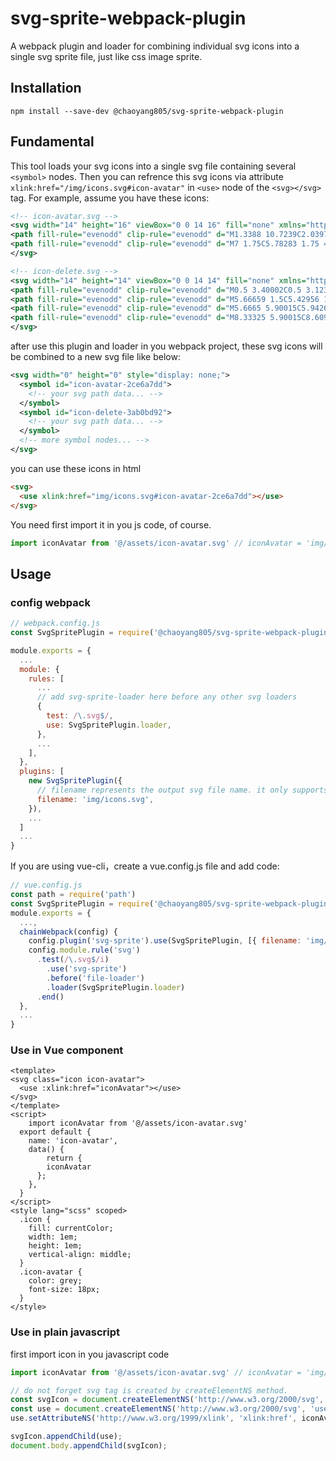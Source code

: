 # svg-sprite-webpack-plugin

A webpack plugin and loader for combining individual svg icons into a single svg sprite file, just like css image sprite.

## Installation

`npm install --save-dev @chaoyang805/svg-sprite-webpack-plugin`

## Fundamental

This tool loads your svg icons into a single svg file containing several `<symbol>` nodes. Then you can refrence this svg icons via attribute `xlink:href="/img/icons.svg#icon-avatar"` in `<use>` node of the `<svg></svg>` tag. For example, assume you have these icons:

```xml
<!-- icon-avatar.svg -->
<svg width="14" height="16" viewBox="0 0 14 16" fill="none" xmlns="http://www.w3.org/2000/svg">
<path fill-rule="evenodd" clip-rule="evenodd" d="M1.3388 10.7239C2.03978 9.99693 2.99645 9.58325 4 9.58325H10C11.0035 9.58325 11.9602 9.99693 12.6612 10.7239C13.3613 11.4499 13.75 12.429 13.75 13.4444V14.9999C13.75 15.4141 13.4142 15.7499 13 15.7499C12.5858 15.7499 12.25 15.4141 12.25 14.9999V13.4444C12.25 12.8095 12.0066 12.206 11.5814 11.7651C11.1572 11.3251 10.5878 11.0833 10 11.0833H4C3.41225 11.0833 2.8428 11.3251 2.41856 11.7651C1.99343 12.206 1.75 12.8095 1.75 13.4444V14.9999C1.75 15.4141 1.41421 15.7499 1 15.7499C0.585786 15.7499 0.25 15.4141 0.25 14.9999V13.4444C0.25 12.429 0.638707 11.4499 1.3388 10.7239Z" fill="white"/>
<path fill-rule="evenodd" clip-rule="evenodd" d="M7 1.75C5.78283 1.75 4.75 2.78116 4.75 4.11111C4.75 5.44106 5.78283 6.47222 7 6.47222C8.21717 6.47222 9.25 5.44106 9.25 4.11111C9.25 2.78116 8.21717 1.75 7 1.75ZM3.25 4.11111C3.25 2.00462 4.90346 0.25 7 0.25C9.09654 0.25 10.75 2.00462 10.75 4.11111C10.75 6.2176 9.09654 7.97222 7 7.97222C4.90346 7.97222 3.25 6.2176 3.25 4.11111Z" fill="white"/>
</svg>
```

```xml
<!-- icon-delete.svg -->
<svg width="14" height="14" viewBox="0 0 14 14" fill="none" xmlns="http://www.w3.org/2000/svg">
<path fill-rule="evenodd" clip-rule="evenodd" d="M0.5 3.40002C0.5 3.12388 0.723858 2.90002 1 2.90002H13C13.2761 2.90002 13.5 3.12388 13.5 3.40002C13.5 3.67617 13.2761 3.90002 13 3.90002H1C0.723858 3.90002 0.5 3.67617 0.5 3.40002Z" fill="#EF4545"/>
<path fill-rule="evenodd" clip-rule="evenodd" d="M5.66659 1.5C5.42956 1.5 5.21148 1.58522 5.05826 1.72312C4.90678 1.85945 4.83325 2.03237 4.83325 2.2V2.9H9.16658V2.2C9.16658 2.03237 9.09306 1.85945 8.94158 1.72312C8.78836 1.58522 8.57027 1.5 8.33325 1.5H5.66659ZM10.1666 2.9V2.2C10.1666 1.73111 9.95916 1.29358 9.61054 0.979825C9.26366 0.667634 8.80347 0.5 8.33325 0.5H5.66658C5.19636 0.5 4.73617 0.667634 4.38929 0.979825C4.04068 1.29358 3.83325 1.73111 3.83325 2.2V2.9H2.33325C2.05711 2.9 1.83325 3.12386 1.83325 3.4V11.8C1.83325 12.2689 2.04068 12.7064 2.38929 13.0202C2.73617 13.3324 3.19636 13.5 3.66659 13.5H10.3333C10.8035 13.5 11.2637 13.3324 11.6105 13.0202C11.9592 12.7064 12.1666 12.2689 12.1666 11.8V3.4C12.1666 3.12386 11.9427 2.9 11.6666 2.9H10.1666ZM2.83325 3.9V11.8C2.83325 11.9676 2.90678 12.1405 3.05826 12.2769C3.21148 12.4148 3.42956 12.5 3.66659 12.5H10.3333C10.5703 12.5 10.7884 12.4148 10.9416 12.2769C11.0931 12.1405 11.1666 11.9676 11.1666 11.8V3.9H2.83325Z" fill="#EF4545"/>
<path fill-rule="evenodd" clip-rule="evenodd" d="M5.6665 5.90015C5.94265 5.90015 6.1665 6.124 6.1665 6.40015V10.0001C6.1665 10.2763 5.94265 10.5001 5.6665 10.5001C5.39036 10.5001 5.1665 10.2763 5.1665 10.0001V6.40015C5.1665 6.124 5.39036 5.90015 5.6665 5.90015Z" fill="#EF4545"/>
<path fill-rule="evenodd" clip-rule="evenodd" d="M8.33325 5.90015C8.60939 5.90015 8.83325 6.124 8.83325 6.40015V10.0001C8.83325 10.2763 8.60939 10.5001 8.33325 10.5001C8.05711 10.5001 7.83325 10.2763 7.83325 10.0001V6.40015C7.83325 6.124 8.05711 5.90015 8.33325 5.90015Z" fill="#EF4545"/>
</svg>
```

after use this plugin and loader in you webpack project, these svg icons will be combined to a new svg file like below:

```xml
<svg width="0" height="0" style="display: none;">
  <symbol id="icon-avatar-2ce6a7dd">
    <!-- your svg path data... -->
  </symbol>
  <symbol id="icon-delete-3ab0bd92">
    <!-- your svg path data... -->
  </symbol>
  <!-- more symbol nodes... -->
</svg>
```

you can use these icons in html

```html
<svg>
  <use xlink:href="img/icons.svg#icon-avatar-2ce6a7dd"></use>
</svg>
```

You need first import it in you js code, of course.

```javascript
import iconAvatar from '@/assets/icon-avatar.svg' // iconAvatar = 'img/icons.svg#icon-avatar-2ce6a7dd'
```

## Usage

### config webpack

```javascript
// webpack.config.js
const SvgSpritePlugin = require('@chaoyang805/svg-sprite-webpack-plugin');

module.exports = {
  ...
  module: {
    rules: [
      ...
      // add svg-sprite-loader here before any other svg loaders
      {
        test: /\.svg$/,
        use: SvgSpritePlugin.loader,
      },
      ...
    ],
  },
  plugins: [
    new SvgSpritePlugin({
      // filename represents the output svg file name. it only supports static name for now
      filename: 'img/icons.svg',
    }),
    ...
  ]
  ...
}
```

If you are using vue-cli，create a vue.config.js file and add code:

```javascript
// vue.config.js
const path = require('path')
const SvgSpritePlugin = require('@chaoyang805/svg-sprite-webpack-plugin');
module.exports = {
  ...,
  chainWebpack(config) {
    config.plugin('svg-sprite').use(SvgSpritePlugin, [{ filename: 'img/icons.svg' }])
    config.module.rule('svg')
      .test(/\.svg$/i)
        .use('svg-sprite')
        .before('file-loader')
        .loader(SvgSpritePlugin.loader)
      .end()
  },
  ...
}
```

### Use in Vue component

```vue
<template>
<svg class="icon icon-avatar">
  <use :xlink:href="iconAvatar"></use>
</svg>
</template>
<script>
	import iconAvatar from '@/assets/icon-avatar.svg'
  export default {
    name: 'icon-avatar',
    data() {
    	return {
      	iconAvatar  
      };
    },
  }
</script>
<style lang="scss" scoped>
  .icon {
    fill: currentColor;
    width: 1em;
    height: 1em;
    vertical-align: middle;
  }
  .icon-avatar {
    color: grey;
    font-size: 18px;
  }
</style>
```

### Use in plain javascript

first import icon in you javascript code

```javascript
import iconAvatar from '@/assets/icon-avatar.svg' // iconAvatar = 'img/icons.svg#icon-avatar-2ce6a7dd'

// do not forget svg tag is created by createElementNS method.
const svgIcon = document.createElementNS('http://www.w3.org/2000/svg', 'svg');
const use = document.createElementNS('http://www.w3.org/2000/svg', 'use');
use.setAttributeNS('http://www.w3.org/1999/xlink', 'xlink:href', iconAvatar);

svgIcon.appendChild(use);
document.body.appendChild(svgIcon);
```

